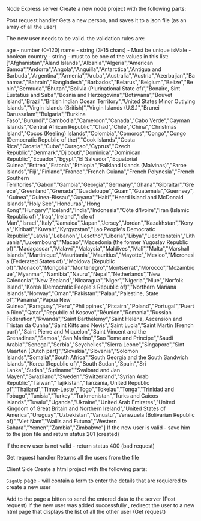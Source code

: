 Node Express server
Create a new node project with the following parts:

Post request handler
Gets a new person, and saves it to a json file (as an array of all the user)

The new user needs to be valid. the validation rules are:

age - number (0-120)
name - string (3-15 chars) - Must be unique
isMale - boolean
country - string - must to be one of the values in this list:
["Afghanistan","Åland Islands","Albania","Algeria","American Samoa","Andorra","Angola","Anguilla","Antarctica","Antigua and Barbuda","Argentina","Armenia","Aruba","Australia","Austria","Azerbaijan","Bahamas","Bahrain","Bangladesh","Barbados","Belarus","Belgium","Belize","Benin","Bermuda","Bhutan","Bolivia (Plurinational State of)","Bonaire, Sint Eustatius and Saba","Bosnia and Herzegovina","Botswana","Bouvet Island","Brazil","British Indian Ocean Territory","United States Minor Outlying Islands","Virgin Islands (British)","Virgin Islands (U.S.)","Brunei Darussalam","Bulgaria","Burkina Faso","Burundi","Cambodia","Cameroon","Canada","Cabo Verde","Cayman Islands","Central African Republic","Chad","Chile","China","Christmas Island","Cocos (Keeling) Islands","Colombia","Comoros","Congo","Congo (Democratic Republic of the)","Cook Islands","Costa Rica","Croatia","Cuba","Curaçao","Cyprus","Czech Republic","Denmark","Djibouti","Dominica","Dominican Republic","Ecuador","Egypt","El Salvador","Equatorial Guinea","Eritrea","Estonia","Ethiopia","Falkland Islands (Malvinas)","Faroe Islands","Fiji","Finland","France","French Guiana","French Polynesia","French Southern Territories","Gabon","Gambia","Georgia","Germany","Ghana","Gibraltar","Greece","Greenland","Grenada","Guadeloupe","Guam","Guatemala","Guernsey","Guinea","Guinea-Bissau","Guyana","Haiti","Heard Island and McDonald Islands","Holy See","Honduras","Hong Kong","Hungary","Iceland","India","Indonesia","Côte d'Ivoire","Iran (Islamic Republic of)","Iraq","Ireland","Isle of Man","Israel","Italy","Jamaica","Japan","Jersey","Jordan","Kazakhstan","Kenya","Kiribati","Kuwait","Kyrgyzstan","Lao People's Democratic Republic","Latvia","Lebanon","Lesotho","Liberia","Libya","Liechtenstein","Lithuania","Luxembourg","Macao","Macedonia (the former Yugoslav Republic of)","Madagascar","Malawi","Malaysia","Maldives","Mali","Malta","Marshall Islands","Martinique","Mauritania","Mauritius","Mayotte","Mexico","Micronesia (Federated States of)","Moldova (Republic of)","Monaco","Mongolia","Montenegro","Montserrat","Morocco","Mozambique","Myanmar","Namibia","Nauru","Nepal","Netherlands","New Caledonia","New Zealand","Nicaragua","Niger","Nigeria","Niue","Norfolk Island","Korea (Democratic People's Republic of)","Northern Mariana Islands","Norway","Oman","Pakistan","Palau","Palestine, State of","Panama","Papua New Guinea","Paraguay","Peru","Philippines","Pitcairn","Poland","Portugal","Puerto Rico","Qatar","Republic of Kosovo","Réunion","Romania","Russian Federation","Rwanda","Saint Barthélemy","Saint Helena, Ascension and Tristan da Cunha","Saint Kitts and Nevis","Saint Lucia","Saint Martin (French part)","Saint Pierre and Miquelon","Saint Vincent and the Grenadines","Samoa","San Marino","Sao Tome and Principe","Saudi Arabia","Senegal","Serbia","Seychelles","Sierra Leone","Singapore","Sint Maarten (Dutch part)","Slovakia","Slovenia","Solomon Islands","Somalia","South Africa","South Georgia and the South Sandwich Islands","Korea (Republic of)","South Sudan","Spain","Sri Lanka","Sudan","Suriname","Svalbard and Jan Mayen","Swaziland","Sweden","Switzerland","Syrian Arab Republic","Taiwan","Tajikistan","Tanzania, United Republic of","Thailand","Timor-Leste","Togo","Tokelau","Tonga","Trinidad and Tobago","Tunisia","Turkey","Turkmenistan","Turks and Caicos Islands","Tuvalu","Uganda","Ukraine","United Arab Emirates","United Kingdom of Great Britain and Northern Ireland","United States of America","Uruguay","Uzbekistan","Vanuatu","Venezuela (Bolivarian Republic of)","Viet Nam","Wallis and Futuna","Western Sahara","Yemen","Zambia","Zimbabwe"]
If the new user is valid - save him to the json file and return status 201 (created)

If the new user is not valid - return status 400 (bad request)

Get request handler
Returns all the users from the file



Client Side
Create a html project with the following parts:

`SignUp` page - will contain a form to enter the details that are requiered to create a new user

Add to the page a bitton to send the entered data to the server (Post request)
If the new user was added successfully , redirect the user to a new html page that displays the list of all the other user (Get request)
